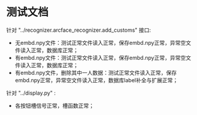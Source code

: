 # 测试文档

针对 "../recognizer.arcface_recognizer.add_customs" 接口:

* 无embd.npy文件：测试正常文件读入正常，保存embd.npy正常，异常空文件读入正常，数据库正常；
* 有embd.npy文件：测试正常文件读入正常，保存embd.npy正常，异常空文件读入正常，数据库正常；
* 有embd.npy文件，删除其中一人数据：测试正常文件读入正常，保存embd.npy正常，异常空文件读入正常，数据库label补全与扩展正常；


针对 "../display.py" :

* 各按钮槽信号正常，槽函数正常；